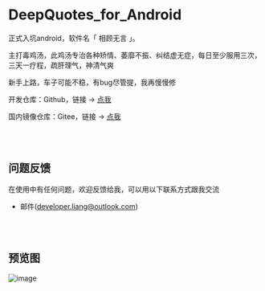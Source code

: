 # DeepQuotes_for_Android

正式入坑android，软件名「 相顾无言 」。

主打毒鸡汤，此鸡汤专治各种矫情、萎靡不振、纠结虚无症，每日至少服用三次，三天一疗程，疏肝理气，神清气爽

新手上路，车子可能不稳，有bug尽管提，我再慢慢修


开发仓库：Github，链接 → [点我](https://github.com/meetleong/DeepQuotes_for_Android/)


国内镜像仓库：Gitee，链接 → [点我](https://gitee.com/meetliang/DeepQuotes_for_Android)

<br>
<br>

## 问题反馈
在使用中有任何问题，欢迎反馈给我，可以用以下联系方式跟我交流

* 邮件(developer.liang@outlook.com)

<br>
<br>

## 预览图
![image](https://github.com/meetleong/DeepQuotes_for_Android/blob/master/previewImage/%E9%A2%84%E8%A7%88%E5%9B%BE.png)
